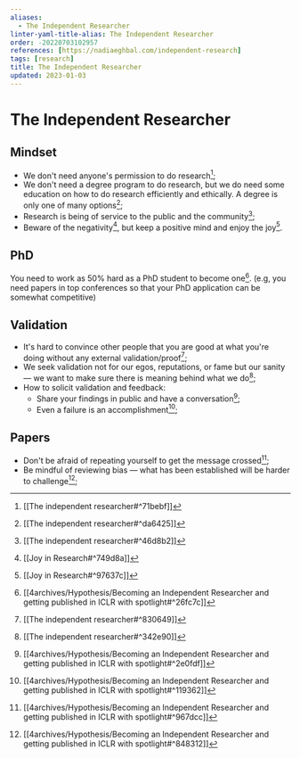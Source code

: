 ```yaml
---
aliases:
  - The Independent Researcher
linter-yaml-title-alias: The Independent Researcher
order: -20220703102957
references: [https://nadiaeghbal.com/independent-research]
tags: [research]
title: The Independent Researcher
updated: 2023-01-03
---
```


# The Independent Researcher

## Mindset

- We don't need anyone's permission to do research[^2];
- We don't need a degree program to do research, but we do need some education on how to do research efficiently and ethically. A degree is only one of many options[^3];
- Research is being of service to the public and the community[^1];
- Beware of the negativity[^11], but keep a positive mind and enjoy the joy[^12].

## PhD

You need to work as 50% hard as a PhD student to become one[^4]. (e.g, you need papers in top conferences so that your PhD application can be somewhat competitive)

## Validation

- It's hard to convince other people that you are good at what you're doing without any external validation/proof[^5];
- We seek validation not for our egos, reputations, or fame but our sanity — we want to make sure there is meaning behind what we do[^6];
- How to solicit validation and feedback:
  - Share your findings in public and have a conversation[^10];
  - Even a failure is an accomplishment[^7];

## Papers

- Don't be afraid of repeating yourself to get the message crossed[^8];
- Be mindful of reviewing bias — what has been established will be harder to challenge[^9];

[^2]: [[The independent researcher#^71bebf]]
[^3]: [[The independent researcher#^da6425]]
[^1]: [[The independent researcher#^46d8b2]]
[^11]: [[Joy in Research#^749d8a]]
[^12]: [[Joy in Research#^97637c]]
[^4]: [[4archives/Hypothesis/Becoming an Independent Researcher and getting published in ICLR with spotlight#^26fc7c]]
[^5]: [[The independent researcher#^830649]]
[^6]: [[The independent researcher#^342e90]]
[^10]: [[4archives/Hypothesis/Becoming an Independent Researcher and getting published in ICLR with spotlight#^2e0fdf]]
[^7]: [[4archives/Hypothesis/Becoming an Independent Researcher and getting published in ICLR with spotlight#^119362]]
[^8]: [[4archives/Hypothesis/Becoming an Independent Researcher and getting published in ICLR with spotlight#^967dcc]]
[^9]: [[4archives/Hypothesis/Becoming an Independent Researcher and getting published in ICLR with spotlight#^848312]]